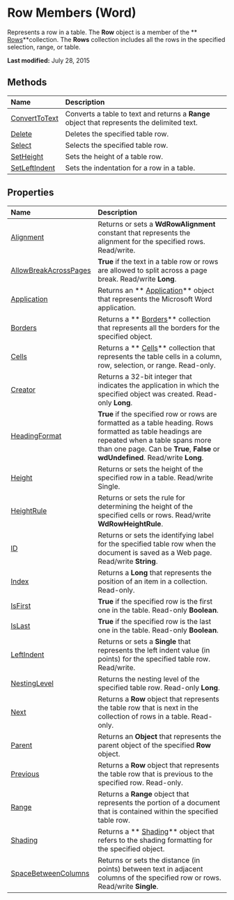 
# Row Members (Word)
Represents a row in a table. The  **Row** object is a member of the ** [Rows](cd83d0ef-f743-1886-54de-497017c5f542.md)**collection. The  **Rows** collection includes all the rows in the specified selection, range, or table.

 **Last modified:** July 28, 2015


## Methods



|**Name**|**Description**|
|:-----|:-----|
| [ConvertToText](ca26c76c-0695-58b9-7a7a-a74f3350a8e9.md)|Converts a table to text and returns a  **Range** object that represents the delimited text.|
| [Delete](d75ccfb7-5c03-0259-dae5-a5e238c742ff.md)|Deletes the specified table row.|
| [Select](f3c31e32-b316-abf2-fec6-b76e8950b1b5.md)|Selects the specified table row.|
| [SetHeight](cbf4a6b3-b025-775e-d4c3-e5aa3c789522.md)|Sets the height of a table row.|
| [SetLeftIndent](44e8d024-5a7c-b4cb-1f14-341954fe66c8.md)|Sets the indentation for a row in a table.|

## Properties



|**Name**|**Description**|
|:-----|:-----|
| [Alignment](56214c5a-55d4-bcc9-857a-6591622bd264.md)|Returns or sets a  **WdRowAlignment** constant that represents the alignment for the specified rows. Read/write.|
| [AllowBreakAcrossPages](85b6b3da-e680-4714-d15e-3fb80d3eaa73.md)| **True** if the text in a table row or rows are allowed to split across a page break. Read/write **Long**.|
| [Application](911141b3-d705-2948-c9c8-4b0445c8e2c3.md)|Returns an  ** [Application](d1cf6f8f-4e88-bf01-93b4-90a83f79cb44.md)** object that represents the Microsoft Word application.|
| [Borders](e2f20e2f-32b5-1d49-8e04-7110f6adf4d2.md)|Returns a  ** [Borders](6dd1d4cc-2dcf-22c7-a299-4721a5543ba3.md)** collection that represents all the borders for the specified object.|
| [Cells](d1f4bf00-ffcf-f488-a779-3f73b7a6f59f.md)|Returns a  ** [Cells](ceaa5b45-518d-d6ea-1ce8-5a34f6e37046.md)** collection that represents the table cells in a column, row, selection, or range. Read-only.|
| [Creator](b4130552-8c3b-5ccd-3ebb-8a74b6a53d7f.md)|Returns a 32-bit integer that indicates the application in which the specified object was created. Read-only  **Long**.|
| [HeadingFormat](18b0161c-ad04-57a2-02fb-870fabed158b.md)| **True** if the specified row or rows are formatted as a table heading. Rows formatted as table headings are repeated when a table spans more than one page. Can be **True**,  **False** or **wdUndefined**. Read/write  **Long**.|
| [Height](37586889-891d-5fb4-7f27-d590b92ba77b.md)|Returns or sets the height of the specified row in a table. Read/write Single.|
| [HeightRule](7dad51e9-e819-6c7b-a562-7e3b7ca58f3c.md)|Returns or sets the rule for determining the height of the specified cells or rows. Read/write  **WdRowHeightRule**.|
| [ID](00644dd2-7dac-8d96-e74f-cf8c2d33260a.md)|Returns or sets the identifying label for the specified table row when the document is saved as a Web page. Read/write  **String**.|
| [Index](cc3e7121-b79b-f2b0-612f-1345d93c484a.md)|Returns a  **Long** that represents the position of an item in a collection. Read-only.|
| [IsFirst](5efc4afa-cd5d-e9f2-b77e-b1375fa258d7.md)| **True** if the specified row is the first one in the table. Read-only **Boolean**.|
| [IsLast](f3520ca6-ddd1-eb5c-1243-27e47559d8e7.md)| **True** if the specified row is the last one in the table. Read-only **Boolean**.|
| [LeftIndent](64dc0ca7-fd32-7dca-a09a-514af314c974.md)|Returns or sets a  **Single** that represents the left indent value (in points) for the specified table row. Read/write.|
| [NestingLevel](ad67f444-7d9c-a749-0cff-811aa5f30697.md)|Returns the nesting level of the specified table row. Read-only  **Long**.|
| [Next](d74be2bd-5b12-8478-1a09-744571b0bd66.md)|Returns a  **Row** object that represents the table row that is next in the collection of rows in a table. Read-only.|
| [Parent](8ec054ec-943c-97ec-f39f-f4cfe81c9515.md)|Returns an  **Object** that represents the parent object of the specified **Row** object.|
| [Previous](2f58f33e-f3da-613a-dbeb-370d35ff865b.md)|Returns a  **Row** object that represents the table row that is previous to the specified row. Read-only.|
| [Range](1ca11d5e-9f2d-fd9f-c3a4-100e99a3f955.md)|Returns a  **Range** object that represents the portion of a document that is contained within the specified table row.|
| [Shading](79aee52a-8f9c-d41c-7247-2f7432f49683.md)|Returns a  ** [Shading](e136509a-1be1-29e4-7b37-1faf659e37ba.md)** object that refers to the shading formatting for the specified object.|
| [SpaceBetweenColumns](22b81246-e158-ace7-dbca-9fc277584c6e.md)|Returns or sets the distance (in points) between text in adjacent columns of the specified row or rows. Read/write  **Single**.|
